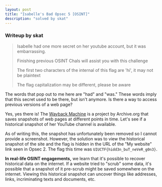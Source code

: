 ```yaml
---
layout: post
title: "Isabelle's Bad Opsec 5 [OSINT]"
description: "solved by skat"
---
```


### Writeup by skat

> Isabelle had one more secret on her youtube account, but it was embarrassing.
> 
> Finishing previous OSINT Chals will assist you with this challenge
> 
> The first two characters of the internal of this flag are 'hi', it may not be plaintext
> 
> The flag capitalization may be different, please be aware

The words that pop out to me here are "had" and "was." These words imply that this secret used to be there, but isn't anymore. Is there a way to access previous versions of a web page?

Yes, yes there is! The [Wayback Machine](https://archive.org/) is a project by Archive.org that saves snapshots of web pages at different points in time. Let's see if a historical snapshot of her YouTube channel is available.

As of writing this, the snapshot has unfortunately been removed so I cannot provide a screenshot. However, the solution was to view the historical snapshot of the site and the flag is hidden in the URL of the "My website" link seen in Opsec 2. The flag this time was `UIUCTF{hidd3n_buT_neVeR_g0n3}`.

**In real-life OSINT engagements,** we learn that it's possible to recover historical data on the internet. If a website tried to "scrub" some data, it's possible that a snapshot of it pre-scrub might be saved somewhere on the internet. Viewing this historical snapshot can uncover things like addresses, links, incriminating texts and documents, etc.
